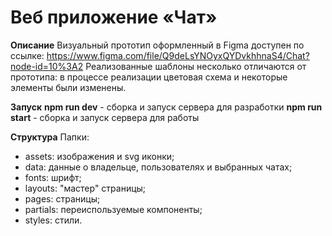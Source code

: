 # Веб приложение «Чат»

**Описание**
Визуальный прототип оформленный в Figma доступен по ссылке: https://www.figma.com/file/Q9deLsYNOyxQYDvkhhnaS4/Chat?node-id=10%3A2
Реализованные шаблоны несколько отличаются от прототипа: в процессе реализации цветовая схема и некоторые элементы были изменены.

**Запуск**
**npm run dev** - сборка и запуск сервера для разработки
**npm run start** - сборка и запуск сервера для работы

**Структура**
Папки:
- assets: изображения и svg иконки;
- data: данные о владельце, пользователях и выбранных чатах;
- fonts: шрифт;
- layouts: "мастер" страницы;
- pages: страницы;
- partials: переиспользуемые компоненты;
- styles: стили.